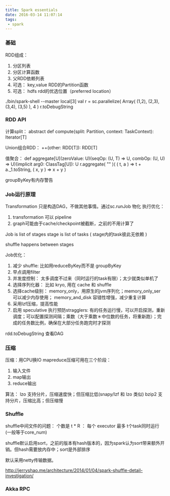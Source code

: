 ```yaml
---
title: Spark essentials
date: 2016-03-14 11:07:14
tags:
 - spark
---
```


### 基础

RDD组成：
1. 分区列表
2. 分区计算函数
3. 父RDD依赖列表
4. 可选： key,value RDD的Partition函数
5. 可选： hdfs rdd的优选位置（preferred location）

./bin/spark-shell  --master local[3]
val r = sc.parallelize( Array( (1,2), (2,3), (3,4), (3,5)  ), 4 )
r.toDebugString


### RDD API 

计算split：
abstract def
compute(split: Partition, context: TaskContext): Iterator[T]

Union组合RDD：
++(other: RDD[T]): RDD[T]

值聚合：
def
aggregate[U](zeroValue: U)(seqOp: (U, T) ⇒ U, combOp: (U, U) ⇒ U)(implicit arg0: ClassTag[U]): U
r.aggregate( "" )( ( t, a ) => t + a._1.toString, ( x, y ) => x + y  )

groupByKey有内存警告



### Job运行原理

Transformation 只是构造DAG，不做其他事情。通过sc.runJob 物化
执行优化：
1. transformation 可以 pipeline
2. graph可能由于cache/checkpoint被截断，之前的不用计算了

Job is list of stages
    stage is list of tasks ( stage内的task彼此无依赖 )

shuffle happens between stages

Job优化：
1. 减少 shuffle: 比如用reduceByKey而不是 groupByKey
2. 早点调用filter
3. 并发度控制： 太多调度不过来（同时运行的task有限）；太少就类似单机了
4. 选择序列化器： 比如 kryo, 用在 cache 和 shuffle
5. 选择cache级别： memory_only，用原生的jvm序列化；memory_only_ser 可以减少内存使用； memory_and_disk 容错性增强，减少重复计算
6. 采用lzf压缩，提高性能
7. 启用 speculative 执行预防stragglers: 有的任务运行慢，可以开启探测，重新调度；可以配置探测间隔；乘数（大于乘数＊中位数的任务，将重新跑）；完成的任务数比例，确保在大部分任务跑完时才探测

rdd.toDebugString 查看DAG


### 压缩

压缩：用CPU换IO
mapreduce压缩可用在三个阶段：
1. 输入文件
2. map输出
3. reduce输出

算法：
lzo  支持分片，压缩速度快；但压缩比低(snapy/lzf 和 lzo 类似)
bzip2 支持分片，压缩比高；但压缩慢

### Shuffle

shuffle中间文件的问题：
个数是 t * R ： 每个 executor 最多 t个task同时运行(一般等于core_num)

shuffle默认启用sort，之前的版本有hash版本的，因为spark认为sort带来额外开销。但hash需要放内存中；sort是外部排序

默认采用netty传输数据。

http://jerryshao.me/architecture/2014/01/04/spark-shuffle-detail-investigation/

### Akka RPC





